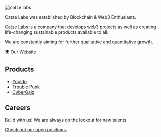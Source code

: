 ![catze labs](https://user-images.githubusercontent.com/65929678/224520122-bf8ec846-745e-4c94-9bfe-9efbaaa4c057.png)

Catze Labs was established by Blockchain & Web3 Enthusiasts.

Catze Labs is a company that develops web3 projects as well as creating life-changing sustainable products available to all.

We are constantly aiming for further qualitative and quantitative growth.

🌍 [Our Website](https://catze.xyz/)

## Products

- [Yooldo](https://yooldo.gg/)
- [Trouble Punk](https://troublepunk.com/)
- [CyberGalz](https://cybergalznft.com/)

## Careers

Build with us! We are always on the lookout for new talents.

[Check out our open positions.](https://catzelabs.notion.site/Careers-99e88ef811b94fb9ba1392d2a26b0b0c)
